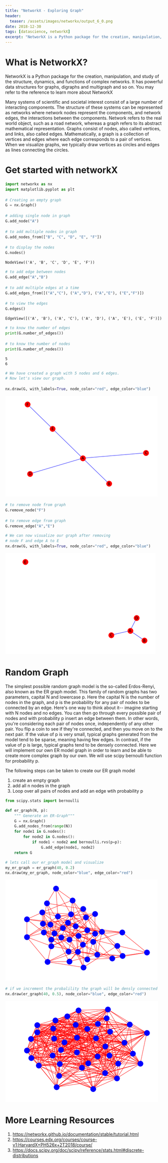 ```yaml
---
title: "NetworkX - Exploring Graph"
header:
  teaser: /assets/images/networkx/output_6_0.png
date: 2018-12-30
tags: [datascience, networkX]
excerpt: "NetworkX is a Python package for the creation, manipulation, and study of the structure, dynamics, and functions of complex networks. It has powerful data structures for graphs, digraphs and multigraph and so on. You may refer to the reference to learn more about NetworkX"
---
```



# What is NetworkX?
NetworkX is a Python package for the creation, manipulation, and study of the structure, dynamics, and functions of complex networks. It has powerful data structures for graphs, digraphs and multigraph and so on. You may refer to the reference to learn more about NetworkX

Many systems of scientific and societal interest
consist of a large number of interacting components.
The structure of these systems can be represented
as networks where network nodes represent the components,
and network edges, the interactions between the components.
Network refers to the real world object, such as a road
network, whereas a graph refers to its abstract mathematical representation.
Graphs consist of nodes, also called vertices, and links, also called edges.
Mathematically, a graph is a collection of vertices and edges
where each edge corresponds to a pair of vertices.
When we visualize graphs, we typically draw vertices as circles and edges
as lines connecting the circles.



# Get started with networkX 


```python
import networkx as nx
import matplotlib.pyplot as plt

# Creating an empty graph
G = nx.Graph()

# adding single node in graph
G.add_node("A")

# to add multiple nodes in graph
G.add_nodes_from(["B", "C", "D", "E", "F"])

# to display the nodes
G.nodes()
```




    NodeView(('A', 'B', 'C', 'D', 'E', 'F'))




```python
# to add edge between nodes
G.add_edge("A","B")

# to add multiple edges at a time
G.add_edges_from([("A","C"), ("A","D"), ("A","E"), ("E","F")])

# to view the edges
G.edges()
```




    EdgeView([('A', 'B'), ('A', 'C'), ('A', 'D'), ('A', 'E'), ('E', 'F')])




```python
# to know the number of edges
print(G.number_of_edges())

# to know the number of nodes
print(G.number_of_nodes())
```

    5
    6
    


```python
# We have created a graph with 5 nodes and 6 edges.
# Now let's view our graph.

nx.draw(G, with_labels=True, node_color="red", edge_color="blue")
```


![png](/assets/images/networkx/output_6_0.png)



```python
# to remove node from graph
G.remove_node("F")

# to remove edge from graph
G.remove_edge("A","E")
```


```python
# We can now visualize our graph after removing
# node F and edge A to E
nx.draw(G, with_labels=True, node_color="red", edge_color="blue")
```


![png](/assets/images/networkx/output_8_0.png)


# Random Graph
The simplest possible random graph model is the so-called Erdos-Renyi,
also known as the ER graph model.
This family of random graphs has two parameters, capital N and lowercase p.
Here the capital N is the number of nodes in the graph,
and p is the probability for any pair of nodes to be connected by an edge.
Here's one way to think about it-- imagine
starting with N nodes and no edges.
You can then go through every possible pair of nodes and with probability p
insert an edge between them.
In other words, you're considering each pair of nodes
once, independently of any other pair.
You flip a coin to see if they're connected,
and then you move on to the next pair.
If the value of p is very small, typical graphs generated from the model
tend to be sparse, meaning having few edges.
In contrast, if the value of p is large, typical graphs
tend to be densely connected.
Here we will implement our own ER model graph in order to learn and be able to create more complex graph by our own.
We will use scipy bernoulli function for probability p.

The following steps can be taken to create our ER graph model
1. create an empty graph
2. add all n nodes in the graph
3. Loop over all pairs of nodes and add an edge wtih probability p


```python
from scipy.stats import bernoulli
```


```python
def er_graph(N, p):
    """ Generate an ER-Graph"""
    G = nx.Graph()
    G.add_nodes_from(range(N))
    for node1 in G.nodes():
        for node2 in G.nodes():
            if node1 < node2 and bernoulli.rvs(p=p):
                G.add_edge(node1, node2)
    return G
```


```python
# lets call our er_graph model and visualize
my_er_graph = er_graph(40, 0.2)
nx.draw(my_er_graph, node_color="blue", edge_color="red")
```


![png](/assets/images/networkx/output_12_0.png)



```python
# if we increment the probalility the graph will be densly connected
nx.draw(er_graph(40, 0.5), node_color="blue", edge_color="red")
```


![png](/assets/images/networkx/output_13_0.png)


# More Learning Resources
1. https://networkx.github.io/documentation/stable/tutorial.html
2. https://courses.edx.org/courses/course-v1:HarvardX+PH526x+2T2018/course/
3. https://docs.scipy.org/doc/scipy/reference/stats.html#discrete-distributions
